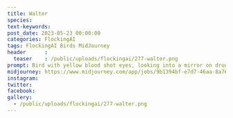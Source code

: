 ```yaml
---
title: Walter
species: 
text-keywords: 
post_date: 2023-05-23 00:00:00
categories: FlockingAI
tags: FlockingAI Birds MidJourney 
header      :
  teaser    : /public/uploads/flockingai/277-walter.png
prompt: Bird with yellow blood shot eyes, looking into a mirror on drugs, scared, fear and loathing, gonzo, manga, 
midjourney: https://www.midjourney.com/app/jobs/9b1394bf-e7d7-46aa-8a76-d76ebfcfa4f7
instagram: 
twitter: 
facebook: 
gallery: 
  - /public/uploads/flockingai/277-walter.png
---
```


